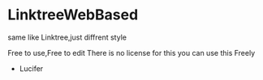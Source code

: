 # LinktreeWebBased
same like Linktree,just diffrent style

Free to use,Free to edit
There is no license for this
you can use this Freely 



- Lucifer
